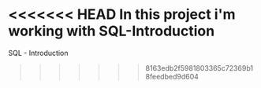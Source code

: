 <<<<<<< HEAD
In this project i'm working with SQL-Introduction
=======
SQL - Introduction
>>>>>>> 8163edb2f5981803365c72369b18feedbed9d604
